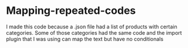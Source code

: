 # Mapping-repeated-codes
I made this code because a .json file had a list of products with certain categories. Some of those categories had the same code and the import plugin that I was using can map the text but have no conditionals
